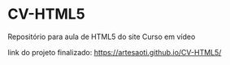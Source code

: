 # CV-HTML5
Repositório para aula de HTML5 do site Curso em vídeo


link do projeto finalizado:
https://artesaoti.github.io/CV-HTML5/
